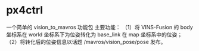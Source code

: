 # px4ctrl

一个简单的 vision_to_mavros 功能包
主要功能：
（1）将 VINS-Fusion 的 body 坐标系在 world 坐标系下为位姿转化为 base_link 在 map 坐标系中的位姿；
（2）将转化后的位姿信息以话题 /mavros/vision_pose/pose 发布。
